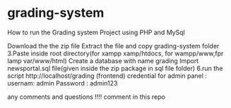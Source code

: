 # grading-system
How to run the Grading system Project using PHP and MySql

Download the the zip file
Extract the file and copy grading-system folder 3.Paste inside root directory(for xampp xamp/htdocs, for wampp/www,fpr lamp var/www/html)
Create a database with name grading
Import newsportal.sql file(given inside the zip package in sql file folder) 6.run the script http://localhost/grading (frontend)
credential for admin panel : usernam: admin Password : admin123

any comments and questions !!!! comment in this repo
